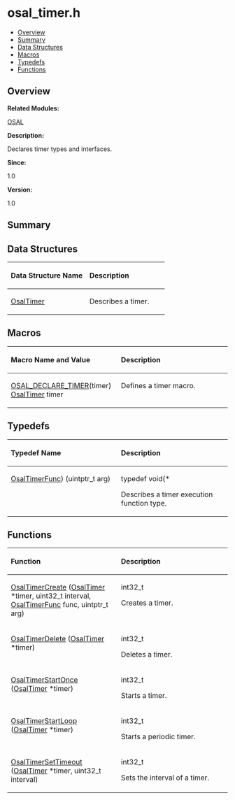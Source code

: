 # osal\_timer.h<a name="EN-US_TOPIC_0000001055078115"></a>

-   [Overview](#section1177199249165628)
-   [Summary](#section910346918165628)
-   [Data Structures](#nested-classes)
-   [Macros](#define-members)
-   [Typedefs](#typedef-members)
-   [Functions](#func-members)

## **Overview**<a name="section1177199249165628"></a>

**Related Modules:**

[OSAL](osal.md)

**Description:**

Declares timer types and interfaces. 

**Since:**

1.0

**Version:**

1.0

## **Summary**<a name="section910346918165628"></a>

## Data Structures<a name="nested-classes"></a>

<a name="table1026789788165628"></a>
<table><thead align="left"><tr id="row535914632165628"><th class="cellrowborder" valign="top" width="50%" id="mcps1.1.3.1.1"><p id="p100391132165628"><a name="p100391132165628"></a><a name="p100391132165628"></a>Data Structure Name</p>
</th>
<th class="cellrowborder" valign="top" width="50%" id="mcps1.1.3.1.2"><p id="p749382654165628"><a name="p749382654165628"></a><a name="p749382654165628"></a>Description</p>
</th>
</tr>
</thead>
<tbody><tr id="row1878633829165628"><td class="cellrowborder" valign="top" width="50%" headers="mcps1.1.3.1.1 "><p id="p74960813165628"><a name="p74960813165628"></a><a name="p74960813165628"></a><a href="osaltimer.md">OsalTimer</a></p>
</td>
<td class="cellrowborder" valign="top" width="50%" headers="mcps1.1.3.1.2 "><p id="p346755590165628"><a name="p346755590165628"></a><a name="p346755590165628"></a>Describes a timer. </p>
</td>
</tr>
</tbody>
</table>

## Macros<a name="define-members"></a>

<a name="table2048569474165628"></a>
<table><thead align="left"><tr id="row786040460165628"><th class="cellrowborder" valign="top" width="50%" id="mcps1.1.3.1.1"><p id="p1373872356165628"><a name="p1373872356165628"></a><a name="p1373872356165628"></a>Macro Name and Value</p>
</th>
<th class="cellrowborder" valign="top" width="50%" id="mcps1.1.3.1.2"><p id="p1683351265165628"><a name="p1683351265165628"></a><a name="p1683351265165628"></a>Description</p>
</th>
</tr>
</thead>
<tbody><tr id="row1376509467165628"><td class="cellrowborder" valign="top" width="50%" headers="mcps1.1.3.1.1 "><p id="p1575727256165628"><a name="p1575727256165628"></a><a name="p1575727256165628"></a><a href="osal.md#ga556360caa9ece72fcbbc6aef5fc648f1">OSAL_DECLARE_TIMER</a>(timer)   <a href="osaltimer.md">OsalTimer</a> timer</p>
</td>
<td class="cellrowborder" valign="top" width="50%" headers="mcps1.1.3.1.2 "><p id="p1621550508165628"><a name="p1621550508165628"></a><a name="p1621550508165628"></a>Defines a timer macro. </p>
</td>
</tr>
</tbody>
</table>

## Typedefs<a name="typedef-members"></a>

<a name="table359462017165628"></a>
<table><thead align="left"><tr id="row1538930911165628"><th class="cellrowborder" valign="top" width="50%" id="mcps1.1.3.1.1"><p id="p825354413165628"><a name="p825354413165628"></a><a name="p825354413165628"></a>Typedef Name</p>
</th>
<th class="cellrowborder" valign="top" width="50%" id="mcps1.1.3.1.2"><p id="p414989967165628"><a name="p414989967165628"></a><a name="p414989967165628"></a>Description</p>
</th>
</tr>
</thead>
<tbody><tr id="row427440353165628"><td class="cellrowborder" valign="top" width="50%" headers="mcps1.1.3.1.1 "><p id="p1893790666165628"><a name="p1893790666165628"></a><a name="p1893790666165628"></a><a href="osal.md#gaf3e7a12075b25df5971049d8cd77c25c">OsalTimerFunc</a>) (uintptr_t arg)</p>
</td>
<td class="cellrowborder" valign="top" width="50%" headers="mcps1.1.3.1.2 "><p id="p256337625165628"><a name="p256337625165628"></a><a name="p256337625165628"></a> typedef void(* </p>
<p id="p1707200553165628"><a name="p1707200553165628"></a><a name="p1707200553165628"></a>Describes a timer execution function type. </p>
</td>
</tr>
</tbody>
</table>

## Functions<a name="func-members"></a>

<a name="table1692715153165628"></a>
<table><thead align="left"><tr id="row689604826165628"><th class="cellrowborder" valign="top" width="50%" id="mcps1.1.3.1.1"><p id="p1123962143165628"><a name="p1123962143165628"></a><a name="p1123962143165628"></a>Function</p>
</th>
<th class="cellrowborder" valign="top" width="50%" id="mcps1.1.3.1.2"><p id="p1564212406165628"><a name="p1564212406165628"></a><a name="p1564212406165628"></a>Description</p>
</th>
</tr>
</thead>
<tbody><tr id="row416713709165628"><td class="cellrowborder" valign="top" width="50%" headers="mcps1.1.3.1.1 "><p id="p431078891165628"><a name="p431078891165628"></a><a name="p431078891165628"></a><a href="osal.md#ga879d9a437e1423021f95cb9341f0d6af">OsalTimerCreate</a> (<a href="osaltimer.md">OsalTimer</a> *timer, uint32_t interval, <a href="osal.md#gaf3e7a12075b25df5971049d8cd77c25c">OsalTimerFunc</a> func, uintptr_t arg)</p>
</td>
<td class="cellrowborder" valign="top" width="50%" headers="mcps1.1.3.1.2 "><p id="p51985233165628"><a name="p51985233165628"></a><a name="p51985233165628"></a>int32_t </p>
<p id="p709107241165628"><a name="p709107241165628"></a><a name="p709107241165628"></a>Creates a timer. </p>
</td>
</tr>
<tr id="row882786386165628"><td class="cellrowborder" valign="top" width="50%" headers="mcps1.1.3.1.1 "><p id="p1253084792165628"><a name="p1253084792165628"></a><a name="p1253084792165628"></a><a href="osal.md#gab754f3522245e6b2f9ee1cdecae62b52">OsalTimerDelete</a> (<a href="osaltimer.md">OsalTimer</a> *timer)</p>
</td>
<td class="cellrowborder" valign="top" width="50%" headers="mcps1.1.3.1.2 "><p id="p146923889165628"><a name="p146923889165628"></a><a name="p146923889165628"></a>int32_t </p>
<p id="p198545349165628"><a name="p198545349165628"></a><a name="p198545349165628"></a>Deletes a timer. </p>
</td>
</tr>
<tr id="row173969465165628"><td class="cellrowborder" valign="top" width="50%" headers="mcps1.1.3.1.1 "><p id="p1732287903165628"><a name="p1732287903165628"></a><a name="p1732287903165628"></a><a href="osal.md#gaf2e49d5b01b49e5f64a7701da8667141">OsalTimerStartOnce</a> (<a href="osaltimer.md">OsalTimer</a> *timer)</p>
</td>
<td class="cellrowborder" valign="top" width="50%" headers="mcps1.1.3.1.2 "><p id="p624230991165628"><a name="p624230991165628"></a><a name="p624230991165628"></a>int32_t </p>
<p id="p994162789165628"><a name="p994162789165628"></a><a name="p994162789165628"></a>Starts a timer. </p>
</td>
</tr>
<tr id="row134653940165628"><td class="cellrowborder" valign="top" width="50%" headers="mcps1.1.3.1.1 "><p id="p1960214261165628"><a name="p1960214261165628"></a><a name="p1960214261165628"></a><a href="osal.md#ga575e4f41359c737ab9690ab28838b99f">OsalTimerStartLoop</a> (<a href="osaltimer.md">OsalTimer</a> *timer)</p>
</td>
<td class="cellrowborder" valign="top" width="50%" headers="mcps1.1.3.1.2 "><p id="p1368710211165628"><a name="p1368710211165628"></a><a name="p1368710211165628"></a>int32_t </p>
<p id="p550147858165628"><a name="p550147858165628"></a><a name="p550147858165628"></a>Starts a periodic timer. </p>
</td>
</tr>
<tr id="row1283563375165628"><td class="cellrowborder" valign="top" width="50%" headers="mcps1.1.3.1.1 "><p id="p729151803165628"><a name="p729151803165628"></a><a name="p729151803165628"></a><a href="osal.md#ga49c2fe3f54d548fe5ec0d03a79691376">OsalTimerSetTimeout</a> (<a href="osaltimer.md">OsalTimer</a> *timer, uint32_t interval)</p>
</td>
<td class="cellrowborder" valign="top" width="50%" headers="mcps1.1.3.1.2 "><p id="p1120281561165628"><a name="p1120281561165628"></a><a name="p1120281561165628"></a>int32_t </p>
<p id="p776270626165628"><a name="p776270626165628"></a><a name="p776270626165628"></a>Sets the interval of a timer. </p>
</td>
</tr>
</tbody>
</table>

